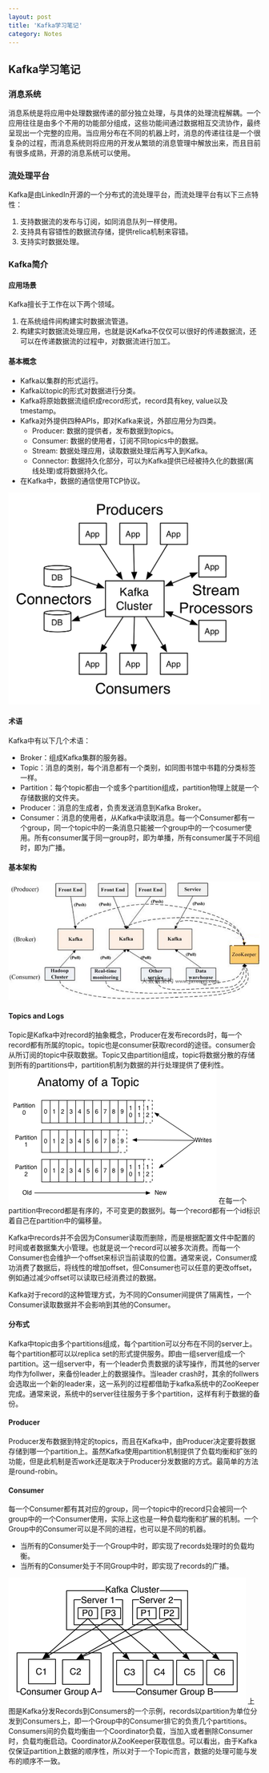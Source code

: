 ```yaml
---
layout: post
title: 'Kafka学习笔记'
category: Notes
---
```


## Kafka学习笔记


### 消息系统

消息系统是将应用中处理数据传递的部分独立处理，与具体的处理流程解耦。一个应用往往是由多个不用的功能部分组成，这些功能间通过数据相互交流协作，最终呈现出一个完整的应用。当应用分布在不同的机器上时，消息的传递往往是一个很复杂的过程，而消息系统则将应用的开发从繁琐的消息管理中解放出来，而且目前有很多成熟，开源的消息系统可以使用。


### 流处理平台

Kafka是由LinkedIn开源的一个分布式的流处理平台，而流处理平台有以下三点特性：
1. 支持数据流的发布与订阅，如同消息队列一样使用。
2. 支持具有容错性的数据流存储，提供relica机制来容错。
3. 支持实时数据处理。

### Kafka简介

#### 应用场景

Kafka擅长于工作在以下两个领域。
1. 在系统组件间构建实时数据流管道。
2. 构建实时数据流处理应用，也就是说Kafka不仅仅可以很好的传递数据流，还可以在传递数据流的过程中，对数据流进行加工。

#### 基本概念

- Kafka以集群的形式运行。
- Kafka以topic的形式对数据进行分类。
- Kafka将原始数据流组织成record形式，record具有key, value以及tmestamp。
- Kafka对外提供四种APIs，即对Kafka来说，外部应用分为四类。
	- Producer: 数据的提供者，发布数据到topics。
	- Consumer: 数据的使用者，订阅不同topics中的数据。
	- Stream: 数据处理应用，读取数据处理后再写入到Kafka。
	- Connector: 数据持久化部分，可以为Kafka提供已经被持久化的数据(离线处理)或将数据持久化。
- 在Kafka中，数据的通信使用TCP协议。

![RPyC](/img/kafka-apis.png)

#### 术语

Kafka中有以下几个术语：
- Broker：组成Kafka集群的服务器。
- Topic：消息的类别，每个消息都有一个类别，如同图书馆中书籍的分类标签一样。
- Partition：每个topic都由一个或多个partition组成，partition物理上就是一个存储数据的文件夹。
- Producer：消息的生成者，负责发送消息到Kafka Broker。
- Consumer：消息的使用者，从Kafka中读取消息。每一个Consumer都有一个group，同一个topic中的一条消息只能被一个group中的一个cosumer使用。所有consumer属于同一group时，即为单播，所有consumer属于不同组时，即为广播。

#### 基本架构

![RPyC](/img/KafkaArchitecture.png)

#### Topics and Logs

Topic是Kafka中对record的抽象概念，Producer在发布records时，每一个record都有所属的topic。topic也是consumer获取record的途径。consumer会从所订阅的topic中获取数据。Topic又由partition组成，topic将数据分散的存储到所有的partitions中，partition机制为数据的并行处理提供了便利性。
![RPyC](/img/log_anatomy.png)
在每一个partition中record都是有序的，不可变更的数据列。每一个record都有一个id标识着自己在partition中的偏移量。

Kafka中records并不会因为Consumer读取而删除，而是根据配置文件中配置的时间或者数据集大小管理。也就是说一个record可以被多次消费。而每一个Consumer也会维护一个offset来标识当前读取的位置。通常来说，Consumer成功消费了数据后，将线性的增加offset，但Consumer也可以任意的更改offset，例如通过减少offset可以读取已经消费过的数据。

Kafka对于record的这种管理方式，为不同的Consumer间提供了隔离性，一个Consumer读取数据并不会影响到其他的Consumer。

#### 分布式

Kafka中topic由多个partitions组成，每个partition可以分布在不同的server上。每个partition都可以以replica set的形式提供服务。即由一组server组成一个partition。这一组server中，有一个leader负责数据的读写操作，而其他的server均作为follwer，来备份leader上的数据操作。当leader crash时，其余的follwers会选取出一个新的leader来，这一系列的过程都借助于kafka系统中的ZooKeeper完成。通常来说，系统中的server往往服务于多个partition，这样有利于数据的备份。

#### Producer

Producer发布数据到特定的topics，而且在Kafka中，由Producer决定要将数据存储到哪一个partition上。虽然Kafka使用partition机制提供了负载均衡和扩张的功能，但是此机制是否work还是取决于Producer分发数据的方式。最简单的方法是round-robin。

#### Consumer

每一个Consumer都有其对应的group，同一个topic中的record只会被同一个group中的一个Consumer使用，实际上这也是一种负载均衡和扩展的机制。一个Group中的Consumer可以是不同的进程，也可以是不同的机器。
- 当所有的Consumer处于一个Group中时，即实现了records处理时的负载均衡。
- 当所有的Consumer处于不同Group中时，即实现了records的广播。

![RPyC](/img/consumer-groups.png)
上图是Kafka分发Records到Consumers的一个示例，records以partition为单位分发到Consumers上，即一个Group中的Consumer排它的负责几个partitions。Consumers间的负载均衡由一个Coordinator负载，当加入或者删除Consumer时，负载均衡启动。Coordinator从ZooKeeper获取信息。可以看出，由于Kafka仅保证partition上数据的顺序性，所以对于一个Topic而言，数据的处理可能与发布的顺序不一致。






